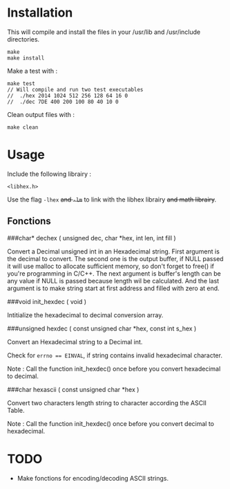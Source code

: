 Installation
======

This will compile and install the files in your /usr/lib and /usr/include directories.

	make
	make install

Make a test with :

	make test
	// Will compile and run two test executables
	//	./hex 2014 1024 512 256 128 64 16 0
	//	./dec 7DE 400 200 100 80 40 10 0

Clean output files with :

	make clean

Usage
======

Include the following librairy :

	<libhex.h>

Use the flag <code>-lhex</code> ~~and <code>-lm</code>~~ to link with the libhex librairy ~~and math librairy~~.

Fonctions
------

###char* dechex ( unsigned dec, char *hex, int len, int fill )


Convert a Decimal unsigned int in an Hexadecimal string.
First argument is the decimal to convert.
The second one is the output buffer, if NULL passed it will use malloc to allocate sufficient memory, so don't forget to free() if you're programming in C/C++.
The next argument is buffer's length can be any value if NULL is passed because length wil be calculated.
And the last argument is to make string start at first address and filled with zero at end.

###void init_hexdec ( void )

Intitialize the hexadecimal to decimal conversion array.

###unsigned hexdec ( const unsigned char *hex, const int s_hex )

Convert an Hexadecimal string to a Decimal int.

Check for <code>errno == EINVAL</code>, if string contains invalid hexadecimal character.

Note : Call the function init_hexdec() once before you convert hexadecimal to decimal.

###char hexascii ( const unsigned char *hex )

Convert two characters length string to character according the ASCII Table.

Note : Call the function init_hexdec() once before you convert decimal to hexadecimal.

TODO
======

- Make fonctions for encoding/decoding ASCII strings.

